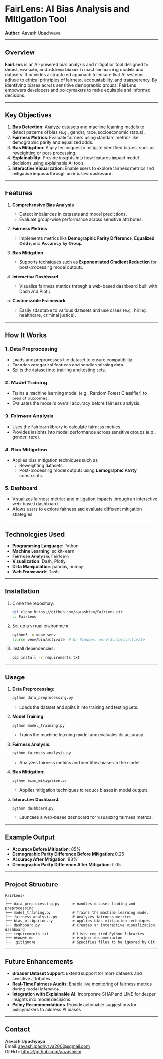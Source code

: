 # FairLens: AI Bias Analysis and Mitigation Tool 
**Author**: Aavash Upadhyaya

---

## **Overview**
**FairLens** is an AI-powered bias analysis and mitigation tool designed to detect, evaluate, and address biases in machine learning models and datasets. It provides a structured approach to ensure that AI systems adhere to ethical principles of fairness, accountability, and transparency. By identifying biases across sensitive demographic groups, FairLens empowers developers and policymakers to make equitable and informed decisions.

---

## **Key Objectives**
1. **Bias Detection**: Analyze datasets and machine learning models to detect patterns of bias (e.g., gender, race, socioeconomic status).
2. **Fairness Metrics**: Evaluate fairness using standard metrics like demographic parity and equalized odds.
3. **Bias Mitigation**: Apply techniques to mitigate identified biases, such as reweighting or post-processing.
4. **Explainability**: Provide insights into how features impact model decisions using explainable AI tools.
5. **Interactive Visualization**: Enable users to explore fairness metrics and mitigation impacts through an intuitive dashboard.

---

## **Features**
1. **Comprehensive Bias Analysis**
   - Detect imbalances in datasets and model predictions.
   - Evaluate group-wise performance across sensitive attributes.

2. **Fairness Metrics**
   - Implements metrics like **Demographic Parity Difference**, **Equalized Odds**, and **Accuracy by Group**.

3. **Bias Mitigation**
   - Supports techniques such as **Exponentiated Gradient Reduction** for post-processing model outputs.

4. **Interactive Dashboard**
   - Visualize fairness metrics through a web-based dashboard built with Dash and Plotly.

5. **Customizable Framework**
   - Easily adaptable to various datasets and use cases (e.g., hiring, healthcare, criminal justice).

---

## **How It Works**
### **1. Data Preprocessing**
- Loads and preprocesses the dataset to ensure compatibility.
- Encodes categorical features and handles missing data.
- Splits the dataset into training and testing sets.

### **2. Model Training**
- Trains a machine learning model (e.g., Random Forest Classifier) to predict outcomes.
- Evaluates the model's overall accuracy before fairness analysis.

### **3. Fairness Analysis**
- Uses the Fairlearn library to calculate fairness metrics.
- Provides insights into model performance across sensitive groups (e.g., gender, race).

### **4. Bias Mitigation**
- Applies bias mitigation techniques such as:
  - Reweighting datasets.
  - Post-processing model outputs using **Demographic Parity** constraints.

### **5. Dashboard**
- Visualizes fairness metrics and mitigation impacts through an interactive web-based dashboard.
- Allows users to explore fairness and evaluate different mitigation strategies.

---

## **Technologies Used**
- **Programming Language**: Python
- **Machine Learning**: scikit-learn
- **Fairness Analysis**: Fairlearn
- **Visualization**: Dash, Plotly
- **Data Manipulation**: pandas, numpy
- **Web Framework**: Dash

---

## **Installation**
1. Clone the repository:
   ```bash
   git clone https://github.com/aavashism/FairLens.git
   cd FairLens
   ```

2. Set up a virtual environment:
   ```bash
   python3 -m venv venv
   source venv/bin/activate  # On Windows: venv\Scripts\activate
   ```

3. Install dependencies:
   ```bash
   pip install -r requirements.txt
   ```

---

## **Usage**
1. **Data Preprocessing**:
   ```bash
   python data_preprocessing.py
   ```
   - Loads the dataset and splits it into training and testing sets.

2. **Model Training**:
   ```bash
   python model_training.py
   ```
   - Trains the machine learning model and evaluates its accuracy.

3. **Fairness Analysis**:
   ```bash
   python fairness_analysis.py
   ```
   - Analyzes fairness metrics and identifies biases in the model.

4. **Bias Mitigation**:
   ```bash
   python bias_mitigation.py
   ```
   - Applies mitigation techniques to reduce biases in model outputs.

5. **Interactive Dashboard**:
   ```bash
   python dashboard.py
   ```
   - Launches a web-based dashboard for visualizing fairness metrics.

---

## **Example Output**
- **Accuracy Before Mitigation**: 85%
- **Demographic Parity Difference Before Mitigation**: 0.25
- **Accuracy After Mitigation**: 83%
- **Demographic Parity Difference After Mitigation**: 0.05

---

## **Project Structure**
```
FairLens/
│
├── data_preprocessing.py      # Handles dataset loading and preprocessing
├── model_training.py          # Trains the machine learning model
├── fairness_analysis.py       # Analyzes fairness metrics
├── bias_mitigation.py         # Applies bias mitigation techniques
├── dashboard.py               # Creates an interactive visualization dashboard
├── requirements.txt           # Lists required Python libraries
├── README.md                  # Project documentation
└── .gitignore                 # Specifies files to be ignored by Git
```

---

## **Future Enhancements**
- **Broader Dataset Support**: Extend support for more datasets and sensitive attributes.
- **Real-Time Fairness Audits**: Enable live monitoring of fairness metrics during model inference.
- **Integration with Explainable AI**: Incorporate SHAP and LIME for deeper insights into model decisions.
- **Policy Recommendations**: Provide actionable suggestions for policymakers to address AI biases.


---

## **Contact**
**Aavash Upadhyaya**  
Email: aavashupadhyaya2000@gmail.com  
GitHub: https://github.com/aavashism
